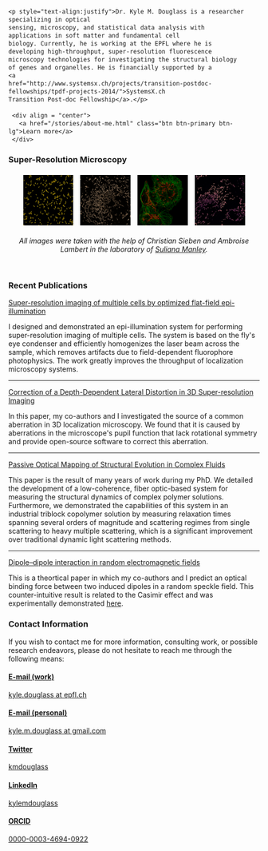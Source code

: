 <!-- 
.. title: Home
.. slug: index
.. date: 2015-12-28 20:42:16 UTC+01:00
.. tags: 
.. category: 
.. link: 
.. description: Kyle M. Douglass's home on the web.
.. type: text
.. hidetitle: True
-->

<div class="jumbotron">

	<p style="text-align:justify">Dr. Kyle M. Douglass is a researcher specializing in optical
	sensing, microscopy, and statistical data analysis with
	applications in soft matter and fundamental cell
	biology. Currently, he is working at the EPFL where he is
	developing high-throughput, super-resolution fluorescence
	microscopy technologies for investigating the structural biology
	of genes and organelles. He is financially supported by a
	<a
	href="http://www.systemsx.ch/projects/transition-postdoc-fellowships/tpdf-projects-2014/">SystemsX.ch
	Transition Post-doc Fellowship</a>.</p>

	 <div align = "center">
       <a href="/stories/about-me.html" class="btn btn-primary btn-lg">Learn more</a>
	 </div>

</div>

<div class="row">
    <div class="panel panel-danger">
      <div class="panel-heading">
        <h3 class="panel-title">Super-Resolution Microscopy</h3>
      </div>
      <div class="panel-body">

<div align = "center">
<a href="galleries/Microscopy Images/Caulobacter Crescentus.png"><img src="galleries/Microscopy Images/Caulobacter Crescentus.png" alt="Caulobacter Crescentus", style="width:20%;height:20%;padding:5px;"></a>
<a href="galleries/Microscopy Images/Cos7 Mitochondria 2.png"><img src="galleries/Microscopy Images/Cos7 Mitochondria 2.png" alt="Cos7 Mitochondria 2", style="width:20%;height:20%;padding:5px;"></a>
<a href="galleries/Microscopy Images/Cos7 Microtubules Mitochondria.png"><img src="galleries/Microscopy Images/Cos7 Microtubules Mitochondria.png" alt="Cos7 Microtubules and Mitochondria", style="width:20%;height:20%;padding:5px;"></a>
<a href="galleries/Microscopy Images/Cos7 Mitochondria.png"><img src="galleries/Microscopy Images/Cos7 Mitochondria.png" alt="Cos7 Mitochdonria", style="width:20%;height:20%;padding:5px;"></a>
<p style = "font-style:italic;">All images were taken with the help of Christian Sieben and Ambroise Lambert in the laboratory of <a href="http://leb.epfl.ch">Suliana Manley</a>.</p>
</div></div></div>

<br>

<div class="row">
  <div class="col-sm-6">
    <div class="panel panel-success">
      <div class="panel-heading">
        <h3 class="panel-title">Recent Publications</h3>
      </div>
      <div class="panel-body">

<a href =
"http://www.nature.com/nphoton/journal/v10/n11/full/nphoton.2016.200.html">Super-resolution
imaging of multiple cells by optimized flat-field epi-illumination</a>

<p>I designed and demonstrated an epi-illumination system for
performing super-resolution imaging of multiple cells. The system is
based on the fly's eye condenser and efficiently homogenizes the laser
beam across the sample, which removes artifacts due to field-dependent
fluorophore photophysics. The work greatly improves the throughput of
localization microscopy systems.</p>

<hr>

<a href =
"http://journals.plos.org/plosone/article?id=10.1371/journal.pone.0142949">Correction
of a Depth-Dependent Lateral Distortion in 3D Super-resolution
Imaging</a>

<p>In this paper, my co-authors and I investigated the source of a
common aberration in 3D localization microscopy. We found that it is
caused by aberrations in the microscope's pupil function that lack
rotational symmetry and provide open-source software to correct this
aberration.</p>

<hr>

<a href = "http://pubs.rsc.org/en/content/articlelanding/2015/ra/c4ra11627e#!divAbstract">
Passive Optical Mapping of Structural Evolution in Complex Fluids</a>

<p>This paper is the result of many years of work during my PhD. We
detailed the development of a low-coherence, fiber optic-based system
for measuring the structural dynamics of complex polymer
solutions. Furthermore, we demonstrated the capabilities of this
system in an industrial triblock copolymer solution by measuring
relaxation times spanning several orders of magnitude and scattering
regimes from single scattering to heavy multiple scattering, which is
a significant improvement over traditional dynamic light scattering
methods.</p>

<hr>

<a href = "https://www.osapublishing.org/ol/abstract.cfm?uri=ol-38-14-2385">Dipole–dipole interaction in random electromagnetic fields</a>

<p>This is a theortical paper in which my co-authors and I predict an
optical binding force between two induced dipoles in a random speckle
field. This counter-intuitive result is related to the Casimir effect
and was experimentally demonstrated <a href="http://www.nature.com/ncomms/2015/150622/ncomms8460/full/ncomms8460.html">here</a>.</p>

</div>
</div>
  </div>
  <div class="col-sm-6">
    <div class="panel panel-info">
	  <div class="panel-heading">
	    <h3 class="panel-title">Contact Information</h3>
	  </div>
	  <div class="panel-body">

If you wish to contact me for more information, consulting work, or
possible research endeavors, please do not hesitate to reach me
through the following means:

<div class="list-group">
  <a href="mailto:kyle.douglass@epfl.ch" class="list-group-item">
    <h4 class="list-group-item-heading">E-mail (work)</h4>
    <p class="list-group-item-text">kyle.douglass at epfl.ch</p>
  </a>
  <a href="mailto:kyle.m.douglass@gmail.com" class="list-group-item">
    <h4 class="list-group-item-heading">E-mail (personal)</h4>
    <p class="list-group-item-text">kyle.m.douglass at gmail.com</p>
  </a>
  <a href="https://twitter.com/kmdouglass" class="list-group-item">
    <h4 class="list-group-item-heading">Twitter</h4>
    <p class="list-group-item-text">kmdouglass</p>
  </a>
  <a href="https://ch.linkedin.com/in/kylemdouglass" class="list-group-item">
    <h4 class="list-group-item-heading">LinkedIn</h4>
    <p class="list-group-item-text">kylemdouglass</p>
  </a>
  <a href="http://orcid.org/0000-0003-4694-0922" class="list-group-item">
    <h4 class="list-group-item-heading">ORCID</h4>
    <p class="list-group-item-text">0000-0003-4694-0922</p>
  </a>

</div>
</div>
</div>

